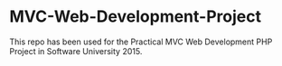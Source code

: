 # MVC-Web-Development-Project

This repo has been used for the Practical MVC Web Development PHP Project in Software University 2015.
